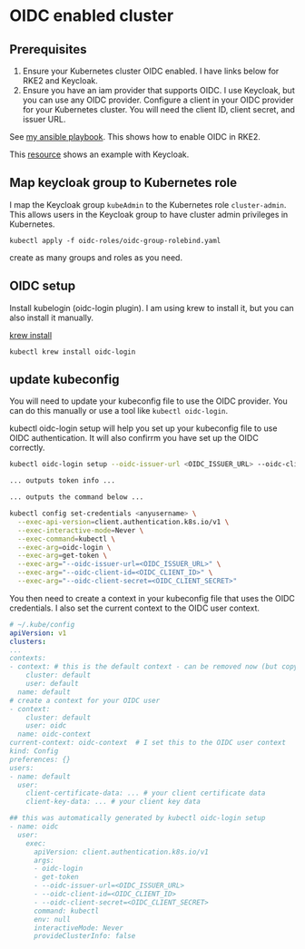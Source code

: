# OIDC enabled cluster

## Prerequisites

1. Ensure your Kubernetes cluster OIDC enabled. I have links below for RKE2 and Keycloak.
2. Ensure you have an iam provider that supports OIDC. I use Keycloak, but you can use any OIDC provider. Configure a client in your OIDC provider for your Kubernetes cluster. You will need the client ID, client secret, and issuer URL.

See [my ansible playbook](https://github.com/leonpjvaughan/homelabauto/tree/master/ansible-rke2-update-oidc-config). This shows how to enable OIDC in RKE2.

This [resource](https://hannaske.net/blog/oidc-authentication-in-rke2-kubernetes-with-keycloak/) shows an example with Keycloak.

## Map keycloak group to Kubernetes role

I map the Keycloak group `kubeAdmin` to the Kubernetes role `cluster-admin`. This allows users in the Keycloak group to have cluster admin privileges in Kubernetes.

```shell
kubectl apply -f oidc-roles/oidc-group-rolebind.yaml
```

create as many groups and roles as you need. 

## OIDC setup

Install kubelogin (oidc-login plugin). I am using krew to install it, but you can also install it manually.

[krew install](https://krew.sigs.k8s.io/docs/user-guide/setup/install/)

```shell
kubectl krew install oidc-login
```

## update kubeconfig
You will need to update your kubeconfig file to use the OIDC provider. You can do this manually or use a tool like `kubectl oidc-login`.

kubectl oidc-login setup will help you set up your kubeconfig file to use OIDC authentication. It will also confirrm you have set up the OIDC correctly.

```bash
kubectl oidc-login setup --oidc-issuer-url <OIDC_ISSUER_URL> --oidc-client-id <OIDC_CLIENT_ID> --oidc-client-secret <OIDC_CLIENT_SECRET>

... outputs token info ...

... outputs the command below ...

kubectl config set-credentials <anyusername> \
  --exec-api-version=client.authentication.k8s.io/v1 \
  --exec-interactive-mode=Never \
  --exec-command=kubectl \
  --exec-arg=oidc-login \
  --exec-arg=get-token \
  --exec-arg="--oidc-issuer-url=<OIDC_ISSUER_URL>" \
  --exec-arg="--oidc-client-id=<OIDC_CLIENT_ID>" \
  --exec-arg="--oidc-client-secret=<OIDC_CLIENT_SECRET>"
```

You then need to create a context in your kubeconfig file that uses the OIDC credentials. I also set the current context to the OIDC user context.

```yaml
# ~/.kube/config
apiVersion: v1
clusters:
...
contexts:
- context: # this is the default context - can be removed now (but copy the details just in case)
    cluster: default
    user: default
  name: default
# create a context for your OIDC user
- context:
    cluster: default
    user: oidc
  name: oidc-context
current-context: oidc-context  # I set this to the OIDC user context
kind: Config
preferences: {}
users:
- name: default
  user:
    client-certificate-data: ... # your client certificate data
    client-key-data: ... # your client key data

## this was automatically generated by kubectl oidc-login setup
- name: oidc
  user:
    exec:
      apiVersion: client.authentication.k8s.io/v1
      args:
      - oidc-login
      - get-token
      - --oidc-issuer-url=<OIDC_ISSUER_URL>
      - --oidc-client-id=<OIDC_CLIENT_ID>
      - --oidc-client-secret=<OIDC_CLIENT_SECRET>
      command: kubectl
      env: null
      interactiveMode: Never
      provideClusterInfo: false
```

